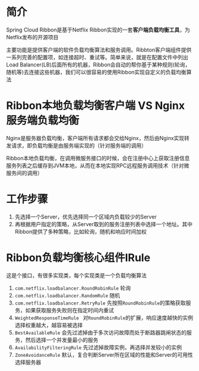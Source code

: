 # 简介

Spring Cloud Ribbon是基于Netflix Ribbon实现的一套**客户端负载均衡工具**，为Netflix发布的开源项目

主要功能是提供客户端的软件负载均衡算法和服务调用。Ribbton客户端组件提供一系列完善的配置项，如连接超时、重试等。简单来说，就是在配置文件中列出Load Balancer(LB)后面所有的机器，Ribbon会自动的帮你基于某种规则(轮询，随机等)去连接这些机器，我们可以很容易的使用Ribbon实现自定义的负载均衡算法



# Ribbon本地负载均衡客户端 VS Nginx服务端负载均衡

Nginx是服务器负载均衡，客户端所有请求都会交给Nginx，然后由Nginx实现转发请求，即负载均衡是由服务端实现的（针对服务端的调用）

Ribbon本地负载均衡，在调用微服务接口的时候，会在注册中心上获取注册信息服务列表之后缓存到JVM本地，从而在本地实现RPC远程服务调用技术（针对微服务间的调用）



# 工作步骤

1. 先选择一个Server，优先选择同一个区域内负载较少的Server
2. 再根据用户指定的策略，从Server取到的服务注册列表中选择一个地址。其中Ribbon提供了多种策略，比如轮询，随机和响应时间加权



# Ribbon负载均衡核心组件IRule

这是个接口，有很多实现类，每个实现类是一个负载均衡算法

1. `com.netflix.loadbalancer.RoundRobinRule` 轮询
2. `com.netflix.loadbalancer.RandomRule` 随机
3. `com.netflix.loadbalancer.RetryRule` 先按照`RoundRobinRule`的策略获取服务，如果获取服务失败则在指定时间内重试
4. `WeightedResponseTimeRule ` 对`RoundRobinRule`的扩展，响应速度越快的实例选择权重越大，越容易被选择
5. `BestAvailableRule` 会先过滤掉由于多次访问故障而处于断路器跳闸状态的服务，然后选择一个并发量最小的服务
6. `AvailabilityFilteringRule` 先过滤掉故障实例，再选择并发较小的实例
7. `ZoneAvoidanceRule` 默认，复合判断Server所在区域的性能和Server的可用性选择服务器